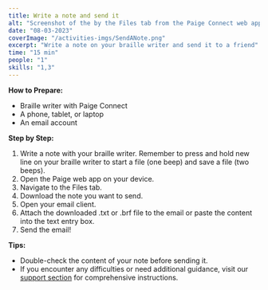 ```yaml
---
title: Write a note and send it
alt: "Screenshot of the by the Files tab from the Paige Connect web app open. A file is selected and downloading."
date: "08-03-2023"
coverImage: "/activities-imgs/SendANote.png"
excerpt: "Write a note on your braille writer and send it to a friend"
time: "15 min"
people: "1"
skills: "1,3"
---
```


**How to Prepare:**

- Braille writer with Paige Connect
- A phone, tablet, or laptop
- An email account

**Step by Step:**

1. Write a note with your braille writer. Remember to press and hold new line on your braille writer to start a file (one beep) and save a file (two beeps).
2. Open the Paige web app on your device.
3. Navigate to the Files tab.
4. Download the note you want to send.
5. Open your email client.
6. Attach the downloaded .txt or .brf file to the email or paste the content into the text entry box.
7. Send the email!

**Tips:**

- Double-check the content of your note before sending it.
- If you encounter any difficulties or need additional guidance, visit our [support section](https://paigebraille.com/support) for comprehensive instructions.
